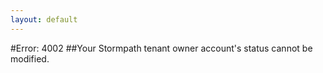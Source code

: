```yaml
---
layout: default
---
```


#Error: 4002
##Your Stormpath tenant owner account's status cannot be modified.
